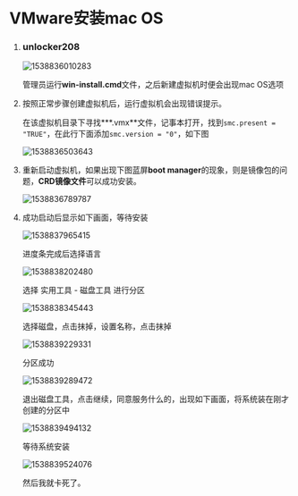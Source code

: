 

# VMware安装mac OS

1. ### unlocker208

   ![1538836010283](G:\TLX\Documents\MarkDown\blog\unlocker.png)

   管理员运行**win-install.cmd**文件，之后新建虚拟机时便会出现mac OS选项

2. 按照正常步骤创建虚拟机后，运行虚拟机会出现错误提示。

   在该虚拟机目录下寻找***.vmx**文件，记事本打开，找到`smc.present = "TRUE"`，在此行下面添加`smc.version = "0"`，如下图

   ![1538836503643](G:\TLX\Documents\MarkDown\blog\vmx.png)

3. 重新启动虚拟机，如果出现下图蓝屏**boot manager**的现象，则是镜像包的问题，**CRD镜像文件**可以成功安装。

   ![1538836789787](G:\TLX\Documents\MarkDown\blog\boot.png)

4. 成功启动后显示如下画面，等待安装

   ![1538837965415](G:\TLX\Documents\MarkDown\blog\apple.png)

   进度条完成后选择语言

   ![1538838202480](G:\TLX\Documents\MarkDown\blog\language.png)

   选择 实用工具 - 磁盘工具 进行分区

   ![1538838345443](G:\TLX\Documents\MarkDown\blog\disk.png)

   选择磁盘，点击抹掉，设置名称，点击抹掉

   ![1538839229331](G:\TLX\Documents\MarkDown\blog\disk_operate.png)

   分区成功

   ![1538839289472](G:\TLX\Documents\MarkDown\blog\disk_success.png)

   退出磁盘工具，点击继续，同意服务什么的，出现如下画面，将系统装在刚才创建的分区中

   ![1538839494132](G:\TLX\Documents\MarkDown\blog\install.png)

   等待系统安装

   ![1538839524076](G:\TLX\Documents\MarkDown\blog\install2.png)

   然后我就卡死了。